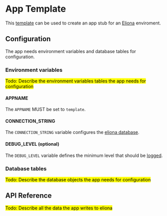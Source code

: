 # App Template
This [template](https://docs.github.com/en/repositories/creating-and-managing-repositories/creating-a-repository-from-a-template) can be used to create an app stub for an [Eliona](https://www.eliona.io/) enviroment.

## Configuration

The app needs environment variables and database tables for configuration.

### Environment variables

<mark>Todo: Describe the environment variables tables the app needs for configuration</mark>

#### APPNAME

The `APPNAME` MUST be set to `template`.

#### CONNECTION_STRING

The `CONNECTION_STRING` variable configures the [eliona database](https://github.com/eliona-smart-building-assistant/go-eliona/tree/main/db). 

#### DEBUG_LEVEL (optional)

The `DEBUG_LEVEL` variable defines the minimum level that should be [logged](https://github.com/eliona-smart-building-assistant/go-eliona/tree/main/log).

### Database tables ###

<mark>Todo: Describe the database objects the app needs for configuration</mark>

## API Reference

<mark>Todo: Describe all the data the app writes to eliona</mark>
